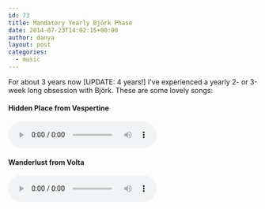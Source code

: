 ```yaml
---
id: 73
title: Mandatory Yearly Björk Phase
date: 2014-07-23T14:02:15+00:00
author: danya
layout: post
categories:
  - music
---
```

For about 3 years now [UPDATE: 4 years!] I've experienced a yearly 2- or 3-week long obsession with Björk.
These are some lovely songs:
<!--more-->
#### Hidden Place from Vespertine
<audio style='display:inline' src='/assets/music/hidden_place.mp3' controls></audio>

#### Wanderlust from Volta
<audio style='display:inline' src='/assets/music/Wanderlust.m4a' controls></audio>
